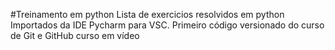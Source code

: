 #Treinamento em python
Lista de exercicios resolvidos em python
Importados da IDE Pycharm para VSC.
Primeiro código versionado do curso de Git e GitHub
curso em vídeo 